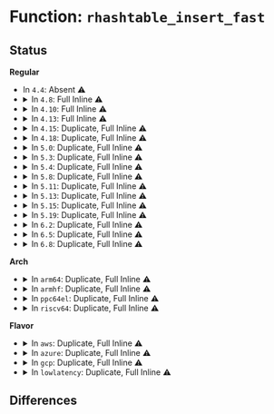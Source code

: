# Function: <code>rhashtable_insert_fast</code>

## Status
<b>Regular</b>
<ul>
<li>
In <code>4.4</code>: Absent ⚠️
</li>
<li>
<details>
<summary>In <code>4.8</code>: Full Inline ⚠️</summary>

**Collision:** Unique Static

**Inline:** Full

**Transformation:** False

**Instances:**

```
In security/apparmor/policy_unpack.c (ffffffff813bc01e)
Location: include/linux/rhashtable.h:674
Inline: True
Inline callers:
  - security/apparmor/policy_unpack.c:unpack_profile
```
</details>
</li>
<li>
<details>
<summary>In <code>4.10</code>: Full Inline ⚠️</summary>

**Collision:** Unique Static

**Inline:** Full

**Transformation:** False

**Instances:**

```
In security/apparmor/policy_unpack.c (ffffffff813d353b)
Location: include/linux/rhashtable.h:781
Inline: True
Inline callers:
  - security/apparmor/policy_unpack.c:unpack_profile
```
</details>
</li>
<li>
<details>
<summary>In <code>4.13</code>: Full Inline ⚠️</summary>

**Collision:** Unique Static

**Inline:** Full

**Transformation:** False

**Instances:**

```
In security/apparmor/policy_unpack.c (ffffffff813e651f)
Location: include/linux/rhashtable.h:825
Inline: True
Inline callers:
  - security/apparmor/policy_unpack.c:unpack_profile
```
</details>
</li>
<li>
<details>
<summary>In <code>4.15</code>: Duplicate, Full Inline ⚠️</summary>

**Collision:** Static Duplication

**Inline:** Full

**Transformation:** False

**Instances:**

```
In ipc/util.c (ffffffff813a722b)
Location: include/linux/rhashtable.h:827
Inline: True
Inline callers:
  - ipc/util.c:ipc_addid
```
```
In security/apparmor/policy_unpack.c (ffffffff8140d701)
Location: include/linux/rhashtable.h:827
Inline: True
Inline callers:
  - security/apparmor/policy_unpack.c:unpack_profile
```
```
In net/sched/act_api.c (ffffffff81882ada)
Location: include/linux/rhashtable.h:827
Inline: True
Inline callers:
  - net/sched/act_api.c:tc_setup_cb_egdev_register
```
</details>
</li>
<li>
<details>
<summary>In <code>4.18</code>: Duplicate, Full Inline ⚠️</summary>

**Collision:** Static Duplication

**Inline:** Full

**Transformation:** False

**Instances:**

```
In ipc/util.c (ffffffff813d633a)
Location: include/linux/rhashtable.h:842
Inline: True
Inline callers:
  - ipc/util.c:ipc_addid
```
```
In security/apparmor/policy_unpack.c (ffffffff8143ef63)
Location: include/linux/rhashtable.h:842
Inline: True
Inline callers:
  - security/apparmor/policy_unpack.c:unpack_profile
```
```
In net/sched/act_api.c (ffffffff818d64ed)
Location: include/linux/rhashtable.h:842
Inline: True
Inline callers:
  - net/sched/act_api.c:tc_setup_cb_egdev_register
```
```
In net/ipv4/inet_fragment.c (ffffffff8193946d)
Location: include/linux/rhashtable.h:842
Inline: True
```
</details>
</li>
<li>
<details>
<summary>In <code>5.0</code>: Duplicate, Full Inline ⚠️</summary>

**Collision:** Static Duplication

**Inline:** Full

**Transformation:** False

**Instances:**

```
In kernel/bpf/offload.c (ffffffff811df7ce)
Location: include/linux/rhashtable.h:710
Inline: True
Inline callers:
  - kernel/bpf/offload.c:bpf_offload_dev_netdev_register
```
```
In ipc/util.c (ffffffff813f09ce)
Location: include/linux/rhashtable.h:710
Inline: True
Inline callers:
  - ipc/util.c:ipc_addid
```
```
In security/apparmor/policy_unpack.c (ffffffff8145be79)
Location: include/linux/rhashtable.h:710
Inline: True
Inline callers:
  - security/apparmor/policy_unpack.c:unpack_profile
```
```
In net/sched/cls_api.c (ffffffff819018d6)
Location: include/linux/rhashtable.h:710
Inline: True
Inline callers:
  - net/sched/cls_api.c:__tc_indr_block_cb_register
```
</details>
</li>
<li>
<details>
<summary>In <code>5.3</code>: Duplicate, Full Inline ⚠️</summary>

**Collision:** Static Duplication

**Inline:** Full

**Transformation:** False

**Instances:**

```
In kernel/bpf/offload.c (ffffffff811f524d)
Location: include/linux/rhashtable.h:826
Inline: True
Inline callers:
  - kernel/bpf/offload.c:bpf_offload_dev_netdev_register
```
```
In ipc/util.c (ffffffff8141cf20)
Location: include/linux/rhashtable.h:826
Inline: True
Inline callers:
  - ipc/util.c:ipc_addid
```
```
In security/apparmor/policy_unpack.c (ffffffff81489524)
Location: include/linux/rhashtable.h:826
Inline: True
Inline callers:
  - security/apparmor/policy_unpack.c:unpack_profile
```
```
In net/sched/cls_api.c (ffffffff8196296f)
Location: include/linux/rhashtable.h:826
Inline: True
Inline callers:
  - net/sched/cls_api.c:__tc_indr_block_cb_register
```
</details>
</li>
<li>
<details>
<summary>In <code>5.4</code>: Duplicate, Full Inline ⚠️</summary>

**Collision:** Static Duplication

**Inline:** Full

**Transformation:** False

**Instances:**

```
In kernel/bpf/offload.c (ffffffff8120224d)
Location: include/linux/rhashtable.h:826
Inline: True
Inline callers:
  - kernel/bpf/offload.c:bpf_offload_dev_netdev_register
```
```
In ipc/util.c (ffffffff81436d70)
Location: include/linux/rhashtable.h:826
Inline: True
Inline callers:
  - ipc/util.c:ipc_addid
```
```
In security/apparmor/policy_unpack.c (ffffffff814a33ce)
Location: include/linux/rhashtable.h:826
Inline: True
Inline callers:
  - security/apparmor/policy_unpack.c:unpack_profile
```
```
In net/core/flow_offload.c (ffffffff81963e5b)
Location: include/linux/rhashtable.h:826
Inline: True
Inline callers:
  - net/core/flow_offload.c:__flow_indr_block_cb_register
```
</details>
</li>
<li>
<details>
<summary>In <code>5.8</code>: Duplicate, Full Inline ⚠️</summary>

**Collision:** Static Duplication

**Inline:** Full

**Transformation:** False

**Instances:**

```
In kernel/bpf/offload.c (ffffffff81229999)
Location: include/linux/rhashtable.h:819
Inline: True
Inline callers:
  - kernel/bpf/offload.c:bpf_offload_dev_netdev_register
```
```
In ipc/util.c (ffffffff81487007)
Location: include/linux/rhashtable.h:819
Inline: True
Inline callers:
  - ipc/util.c:ipc_addid
```
```
In security/apparmor/policy_unpack.c (ffffffff814fe61b)
Location: include/linux/rhashtable.h:819
Inline: True
Inline callers:
  - security/apparmor/policy_unpack.c:unpack_profile
```
</details>
</li>
<li>
<details>
<summary>In <code>5.11</code>: Duplicate, Full Inline ⚠️</summary>

**Collision:** Static Duplication

**Inline:** Full

**Transformation:** False

**Instances:**

```
In kernel/bpf/offload.c (ffffffff81231529)
Location: include/linux/rhashtable.h:819
Inline: True
Inline callers:
  - kernel/bpf/offload.c:bpf_offload_dev_netdev_register
```
```
In ipc/util.c (ffffffff814a4627)
Location: include/linux/rhashtable.h:819
Inline: True
Inline callers:
  - ipc/util.c:ipc_addid
```
```
In security/apparmor/policy_unpack.c (ffffffff8151b87b)
Location: include/linux/rhashtable.h:819
Inline: True
Inline callers:
  - security/apparmor/policy_unpack.c:unpack_profile
```
</details>
</li>
<li>
<details>
<summary>In <code>5.13</code>: Duplicate, Full Inline ⚠️</summary>

**Collision:** Static Duplication

**Inline:** Full

**Transformation:** False

**Instances:**

```
In kernel/bpf/offload.c (ffffffff812356a9)
Location: include/linux/rhashtable.h:819
Inline: True
Inline callers:
  - kernel/bpf/offload.c:bpf_offload_dev_netdev_register
```
```
In ipc/util.c (ffffffff814aa5f6)
Location: include/linux/rhashtable.h:819
Inline: True
Inline callers:
  - ipc/util.c:ipc_addid
```
```
In security/apparmor/policy_unpack.c (ffffffff81521f7a)
Location: include/linux/rhashtable.h:819
Inline: True
Inline callers:
  - security/apparmor/policy_unpack.c:unpack_profile
```
</details>
</li>
<li>
<details>
<summary>In <code>5.15</code>: Duplicate, Full Inline ⚠️</summary>

**Collision:** Static Duplication

**Inline:** Full

**Transformation:** False

**Instances:**

```
In kernel/bpf/offload.c (ffffffff8126f849)
Location: include/linux/rhashtable.h:819
Inline: True
Inline callers:
  - kernel/bpf/offload.c:bpf_offload_dev_netdev_register
```
```
In ipc/util.c (ffffffff81502a2e)
Location: include/linux/rhashtable.h:819
Inline: True
Inline callers:
  - ipc/util.c:ipc_addid
```
```
In security/apparmor/policy_unpack.c (ffffffff81580148)
Location: include/linux/rhashtable.h:819
Inline: True
Inline callers:
  - security/apparmor/policy_unpack.c:unpack_profile
```
</details>
</li>
<li>
<details>
<summary>In <code>5.19</code>: Duplicate, Full Inline ⚠️</summary>

**Collision:** Static Duplication

**Inline:** Full

**Transformation:** False

**Instances:**

```
In kernel/bpf/offload.c (ffffffff812be254)
Location: include/linux/rhashtable.h:819
Inline: True
Inline callers:
  - kernel/bpf/offload.c:bpf_offload_dev_netdev_register
```
```
In ipc/util.c (ffffffff81593fc1)
Location: include/linux/rhashtable.h:819
Inline: True
Inline callers:
  - ipc/util.c:ipc_addid
```
```
In security/apparmor/policy_unpack.c (ffffffff8161f225)
Location: include/linux/rhashtable.h:819
Inline: True
Inline callers:
  - security/apparmor/policy_unpack.c:unpack_profile
```
</details>
</li>
<li>
<details>
<summary>In <code>6.2</code>: Duplicate, Full Inline ⚠️</summary>

**Collision:** Static Duplication

**Inline:** Full

**Transformation:** False

**Instances:**

```
In kernel/bpf/offload.c (ffffffff81321eb4)
Location: include/linux/rhashtable.h:828
Inline: True
Inline callers:
  - kernel/bpf/offload.c:bpf_offload_dev_netdev_register
```
```
In ipc/util.c (ffffffff8163cb81)
Location: include/linux/rhashtable.h:828
Inline: True
Inline callers:
  - ipc/util.c:ipc_addid
```
```
In security/apparmor/policy_unpack.c (ffffffff816d26c4)
Location: include/linux/rhashtable.h:828
Inline: True
Inline callers:
  - security/apparmor/policy_unpack.c:unpack_profile
```
</details>
</li>
<li>
<details>
<summary>In <code>6.5</code>: Duplicate, Full Inline ⚠️</summary>

**Collision:** Static Duplication

**Inline:** Full

**Transformation:** False

**Instances:**

```
In kernel/bpf/offload.c (ffffffff8135149d)
Location: include/linux/rhashtable.h:828
Inline: True
Inline callers:
  - kernel/bpf/offload.c:__bpf_offload_dev_netdev_register
```
```
In ipc/util.c (ffffffff81675091)
Location: include/linux/rhashtable.h:828
Inline: True
Inline callers:
  - ipc/util.c:ipc_addid
```
```
In security/apparmor/policy_unpack.c (ffffffff8170b624)
Location: include/linux/rhashtable.h:828
Inline: True
Inline callers:
  - security/apparmor/policy_unpack.c:unpack_profile
```
</details>
</li>
<li>
<details>
<summary>In <code>6.8</code>: Duplicate, Full Inline ⚠️</summary>

**Collision:** Static Duplication

**Inline:** Full

**Transformation:** False

**Instances:**

```
In kernel/bpf/offload.c (ffffffff8137892c)
Location: include/linux/rhashtable.h:828
Inline: True
Inline callers:
  - kernel/bpf/offload.c:__bpf_offload_dev_netdev_register
```
```
In ipc/util.c (ffffffff816b1451)
Location: include/linux/rhashtable.h:828
Inline: True
Inline callers:
  - ipc/util.c:ipc_addid
```
```
In security/apparmor/policy_unpack.c (ffffffff817492c9)
Location: include/linux/rhashtable.h:828
Inline: True
Inline callers:
  - security/apparmor/policy_unpack.c:unpack_profile
```
</details>
</li>
</ul>
<b>Arch</b>
<ul>
<li>
<details>
<summary>In <code>arm64</code>: Duplicate, Full Inline ⚠️</summary>

**Collision:** Static Duplication

**Inline:** Full

**Transformation:** False

**Instances:**

```
In kernel/bpf/offload.c (ffff800010289dc0)
Location: include/linux/rhashtable.h:826
Inline: True
Inline callers:
  - kernel/bpf/offload.c:bpf_offload_dev_netdev_register
```
```
In ipc/util.c (ffff80001051d3ec)
Location: include/linux/rhashtable.h:826
Inline: True
Inline callers:
  - ipc/util.c:ipc_addid
```
```
In security/apparmor/policy_unpack.c (ffff8000105990f8)
Location: include/linux/rhashtable.h:826
Inline: True
Inline callers:
  - security/apparmor/policy_unpack.c:unpack_profile
```
```
In net/core/flow_offload.c (ffff800010c08578)
Location: include/linux/rhashtable.h:826
Inline: True
Inline callers:
  - net/core/flow_offload.c:__flow_indr_block_cb_register
```
</details>
</li>
<li>
<details>
<summary>In <code>armhf</code>: Duplicate, Full Inline ⚠️</summary>

**Collision:** Static Duplication

**Inline:** Full

**Transformation:** False

**Instances:**

```
In kernel/bpf/offload.c (c04b9dd4)
Location: include/linux/rhashtable.h:826
Inline: True
Inline callers:
  - kernel/bpf/offload.c:bpf_offload_dev_netdev_register
```
```
In ipc/util.c (c06d9800)
Location: include/linux/rhashtable.h:826
Inline: True
Inline callers:
  - ipc/util.c:ipc_addid
```
```
In security/apparmor/policy_unpack.c (c074a3d8)
Location: include/linux/rhashtable.h:826
Inline: True
Inline callers:
  - security/apparmor/policy_unpack.c:unpack_profile
```
```
In net/core/flow_offload.c (c0d216a8)
Location: include/linux/rhashtable.h:826
Inline: True
Inline callers:
  - net/core/flow_offload.c:__flow_indr_block_cb_register
```
</details>
</li>
<li>
<details>
<summary>In <code>ppc64el</code>: Duplicate, Full Inline ⚠️</summary>

**Collision:** Static Duplication

**Inline:** Full

**Transformation:** False

**Instances:**

```
In kernel/bpf/offload.c (c000000000335c44)
Location: include/linux/rhashtable.h:826
Inline: True
Inline callers:
  - kernel/bpf/offload.c:bpf_offload_dev_netdev_register
```
```
In ipc/util.c (c000000000666550)
Location: include/linux/rhashtable.h:826
Inline: True
Inline callers:
  - ipc/util.c:ipc_addid
```
```
In security/apparmor/policy_unpack.c (c000000000710214)
Location: include/linux/rhashtable.h:826
Inline: True
Inline callers:
  - security/apparmor/policy_unpack.c:unpack_profile
```
```
In net/core/flow_offload.c (c000000000cf2ba8)
Location: include/linux/rhashtable.h:826
Inline: True
Inline callers:
  - net/core/flow_offload.c:__flow_indr_block_cb_register
```
</details>
</li>
<li>
<details>
<summary>In <code>riscv64</code>: Duplicate, Full Inline ⚠️</summary>

**Collision:** Static Duplication

**Inline:** Full

**Transformation:** False

**Instances:**

```
In kernel/bpf/offload.c (ffffffe0001bde64)
Location: include/linux/rhashtable.h:826
Inline: True
Inline callers:
  - kernel/bpf/offload.c:bpf_offload_dev_netdev_register
```
```
In ipc/util.c (ffffffe000384ccc)
Location: include/linux/rhashtable.h:826
Inline: True
Inline callers:
  - ipc/util.c:ipc_addid
```
```
In security/apparmor/policy_unpack.c (ffffffe0003e5940)
Location: include/linux/rhashtable.h:826
Inline: True
Inline callers:
  - security/apparmor/policy_unpack.c:unpack_profile
```
```
In net/core/flow_offload.c (ffffffe0007863b8)
Location: include/linux/rhashtable.h:826
Inline: True
Inline callers:
  - net/core/flow_offload.c:__flow_indr_block_cb_register
```
</details>
</li>
</ul>
<b>Flavor</b>
<ul>
<li>
<details>
<summary>In <code>aws</code>: Duplicate, Full Inline ⚠️</summary>

**Collision:** Static Duplication

**Inline:** Full

**Transformation:** False

**Instances:**

```
In kernel/bpf/offload.c (ffffffff811fa86d)
Location: include/linux/rhashtable.h:826
Inline: True
Inline callers:
  - kernel/bpf/offload.c:bpf_offload_dev_netdev_register
```
```
In ipc/util.c (ffffffff8142f350)
Location: include/linux/rhashtable.h:826
Inline: True
Inline callers:
  - ipc/util.c:ipc_addid
```
```
In security/apparmor/policy_unpack.c (ffffffff8149b9ae)
Location: include/linux/rhashtable.h:826
Inline: True
Inline callers:
  - security/apparmor/policy_unpack.c:unpack_profile
```
```
In net/core/flow_offload.c (ffffffff81903e2b)
Location: include/linux/rhashtable.h:826
Inline: True
Inline callers:
  - net/core/flow_offload.c:__flow_indr_block_cb_register
```
</details>
</li>
<li>
<details>
<summary>In <code>azure</code>: Duplicate, Full Inline ⚠️</summary>

**Collision:** Static Duplication

**Inline:** Full

**Transformation:** False

**Instances:**

```
In kernel/bpf/offload.c (ffffffff811ed5bd)
Location: include/linux/rhashtable.h:826
Inline: True
Inline callers:
  - kernel/bpf/offload.c:bpf_offload_dev_netdev_register
```
```
In ipc/util.c (ffffffff8141fdd0)
Location: include/linux/rhashtable.h:826
Inline: True
Inline callers:
  - ipc/util.c:ipc_addid
```
```
In security/apparmor/policy_unpack.c (ffffffff8148c3ce)
Location: include/linux/rhashtable.h:826
Inline: True
Inline callers:
  - security/apparmor/policy_unpack.c:unpack_profile
```
```
In net/core/flow_offload.c (ffffffff818bdc5b)
Location: include/linux/rhashtable.h:826
Inline: True
Inline callers:
  - net/core/flow_offload.c:__flow_indr_block_cb_register
```
</details>
</li>
<li>
<details>
<summary>In <code>gcp</code>: Duplicate, Full Inline ⚠️</summary>

**Collision:** Static Duplication

**Inline:** Full

**Transformation:** False

**Instances:**

```
In kernel/bpf/offload.c (ffffffff811f863d)
Location: include/linux/rhashtable.h:826
Inline: True
Inline callers:
  - kernel/bpf/offload.c:bpf_offload_dev_netdev_register
```
```
In ipc/util.c (ffffffff8142b4f0)
Location: include/linux/rhashtable.h:826
Inline: True
Inline callers:
  - ipc/util.c:ipc_addid
```
```
In security/apparmor/policy_unpack.c (ffffffff81497a4e)
Location: include/linux/rhashtable.h:826
Inline: True
Inline callers:
  - security/apparmor/policy_unpack.c:unpack_profile
```
```
In net/core/flow_offload.c (ffffffff81954e5b)
Location: include/linux/rhashtable.h:826
Inline: True
Inline callers:
  - net/core/flow_offload.c:__flow_indr_block_cb_register
```
</details>
</li>
<li>
<details>
<summary>In <code>lowlatency</code>: Duplicate, Full Inline ⚠️</summary>

**Collision:** Static Duplication

**Inline:** Full

**Transformation:** False

**Instances:**

```
In kernel/bpf/offload.c (ffffffff81206d58)
Location: include/linux/rhashtable.h:826
Inline: True
Inline callers:
  - kernel/bpf/offload.c:bpf_offload_dev_netdev_register
```
```
In ipc/util.c (ffffffff81442452)
Location: include/linux/rhashtable.h:826
Inline: True
Inline callers:
  - ipc/util.c:ipc_addid
```
```
In security/apparmor/policy_unpack.c (ffffffff814afb9e)
Location: include/linux/rhashtable.h:826
Inline: True
Inline callers:
  - security/apparmor/policy_unpack.c:unpack_profile
```
```
In net/core/flow_offload.c (ffffffff81976e02)
Location: include/linux/rhashtable.h:826
Inline: True
Inline callers:
  - net/core/flow_offload.c:__flow_indr_block_cb_register
```
</details>
</li>
</ul>

## Differences
